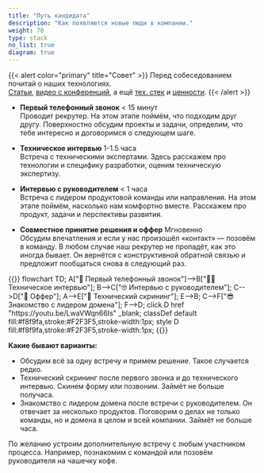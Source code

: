 ```yaml
---
title: "Путь кандидата"
description: "Как появляются новые люди в компании."
weight: 70
type: stack
no_list: true
diagram: true
---
```


{{< alert color="primary" title="Совет" >}}
Перед собеседованием почитай о наших технологиях. <br />[Cтатьи](https://habr.com/ru/company/leroy_merlin/), [видео с конференций](https://www.youtube.com/channel/UCIqfZ4wqEoC6x6x-zyPCL8g), а ещё [тех. стек](/stack) и [ценности](/values).
{{< /alert >}}

<div class="row">
  <div class="col-md-8">

- **Первый телефонный звонок** <span class="text-muted pl-2">< 15 минут</span><br />
Проводит рекрутер. На этом этапе поймём, что подходим друг другу. Поверхностно обсудим проекты и задачи, определим, что тебе интересно и договоримся о следующем шаге. <br />

- **Техническое интервью** <span class="text-muted pl-2">1-1.5 часа</span><br />
Встреча с техническими экспертами. Здесь расскажем про технологии и специфику разработки, оценим техническую экспертизу.<br />

- **Интервью с руководителем** <span class="text-muted pl-2">< 1 часа</span><br />
Встреча с лидером продуктовой команды или направления. На этом этапе поймём, насколько нам комфортно вместе. Расскажем про продукт, задачи и перспективы развития. <br />

- **Совместное принятие решения и оффер** <span class="text-muted pl-2">Мгновенно</span><br />
Обсудим впечатления и если у нас произошёл «контакт» — позовём в команду. В любом случае наш рекрутер не пропадёт, как это иногда бывает. Он вернётся с конструктивной обратной связью и предложит пообщаться снова в следующий раз. 

  </div>
  <div class="col-md-4 text-center mt-m-50">
    {{<diagram>}}
    flowchart TD;
      A["📱 Первый телефонный звонок"]-->B["🧑‍💻 Техническое интервью"];
      B-->C["🤓 Интервью с руководителем"];
      C-->D["🎉 Оффер"];
      A-->E["💨 Технический скрининг"];
      E-->B;
      C-->F["😎 Знакомство с лидером домена"];
      F-->D;
      click D href "https://youtu.be/LwaVWqn66Is" _blank;
      classDef default fill:#f8f9fa,stroke:#F2F3F5,stroke-width:1px;
      style D fill:#f8f9fa,stroke:#F2F3F5,stroke-width:1px;
    {{</diagram>}}
  </div>
</div>

**Какие бывают варианты:**

- Обсудим всё за одну встречу и примем решение. Такое случается редко.
- Технический скрининг после первого звонка и до технического интервью. Скинем форму или позвоним. Займёт не больше получаса.
- Знакомство с лидером домена после встречи с руководителем. Он отвечает за несколько продуктов. Поговорим о делах не только команды, но и домена в целом и всей компании. Займёт не больше часа.

По желанию устроим дополнительную встречу с любым участником процесса. Например, познакомим с командой или позовём руководителя на чашечку кофе.